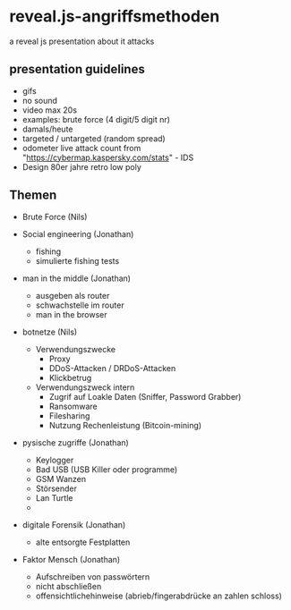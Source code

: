 # reveal.js-angriffsmethoden
a reveal js presentation about it attacks

## presentation guidelines
- gifs
- no sound
- video max 20s
- examples: brute force (4 digit/5 digit nr)
- damals/heute
- targeted / untargeted (random spread)
- odometer live attack count from "https://cybermap.kaspersky.com/stats" - IDS
- Design 80er jahre retro low poly

## Themen
- Brute Force (Nils)
- Social engineering (Jonathan)
  - fishing 
  - simulierte fishing tests
- man in the middle (Jonathan)
  - ausgeben als router
  - schwachstelle im router
  - man in the browser
- botnetze (Nils)
  - Verwendungszwecke
    - Proxy
    - DDoS-Attacken / DRDoS-Attacken
    - Klickbetrug
  - Verwendungszweck intern
    - Zugrif auf Loakle Daten (Sniffer, Password Grabber)
    - Ransomware
    - Filesharing
    - Nutzung Rechenleistung (Bitcoin-mining)
- pysische zugriffe (Jonathan)
  - Keylogger
  - Bad USB (USB Killer oder programme)
  - GSM Wanzen
  - Störsender
  - Lan Turtle
  - 

- digitale Forensik (Jonathan)
  - alte entsorgte Festplatten

- Faktor Mensch (Jonathan)
  - Aufschreiben von passwörtern
  - nicht abschließen
  - offensichtlichehinweise (abrieb/fingerabdrücke an zahlen schloss)
